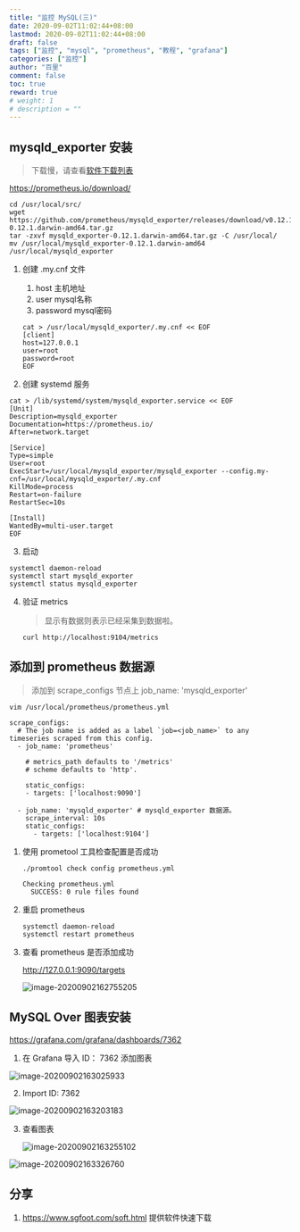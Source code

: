 ```yaml
---
title: "监控 MySQL(三)"
date: 2020-09-02T11:02:44+08:00
lastmod: 2020-09-02T11:02:44+08:00
draft: false
tags: ["监控", "mysql", "prometheus", "教程", "grafana"]
categories: ["监控"]
author: "百里"
comment: false
toc: true
reward: true
# weight: 1
# description = ""
---
```




## mysqld_exporter 安装

> 下载慢，请查看[软件下载列表](https://www.sgfoot.com/soft.html)

https://prometheus.io/download/

```shell
cd /usr/local/src/
wget https://github.com/prometheus/mysqld_exporter/releases/download/v0.12.1/mysqld_exporter-0.12.1.darwin-amd64.tar.gz
tar -zxvf mysqld_exporter-0.12.1.darwin-amd64.tar.gz -C /usr/local/
mv /usr/local/mysqld_exporter-0.12.1.darwin-amd64 /usr/local/mysqld_exporter
```

1. 创建 .my.cnf 文件

   1. host 主机地址
   2. user mysql名称
   3. password mysql密码

   ```shell
   cat > /usr/local/mysqld_exporter/.my.cnf << EOF
   [client]
   host=127.0.0.1 
   user=root
   password=root
   EOF
   ```

2. 创建 systemd 服务

```shell
cat > /lib/systemd/system/mysqld_exporter.service << EOF
[Unit]
Description=mysqld_exporter
Documentation=https://prometheus.io/
After=network.target

[Service]
Type=simple
User=root
ExecStart=/usr/local/mysqld_exporter/mysqld_exporter --config.my-cnf=/usr/local/mysqld_exporter/.my.cnf
KillMode=process
Restart=on-failure
RestartSec=10s

[Install]
WantedBy=multi-user.target
EOF
```

3. 启动

```shell
systemctl daemon-reload
systemctl start mysqld_exporter
systemctl status mysqld_exporter
```

4. 验证 metrics

   > 显示有数据则表示已经采集到数据啦。

   ```shell
   curl http://localhost:9104/metrics
   ```

## 添加到 prometheus 数据源

> 添加到 scrape_configs 节点上 job_name: 'mysqld_exporter'

```shell
vim /usr/local/prometheus/prometheus.yml

scrape_configs:
  # The job name is added as a label `job=<job_name>` to any timeseries scraped from this config.
  - job_name: 'prometheus'

    # metrics_path defaults to '/metrics'
    # scheme defaults to 'http'.

    static_configs:
    - targets: ['localhost:9090']

  - job_name: 'mysqld_exporter' # mysqld_exporter 数据源。
    scrape_interval: 10s
    static_configs:
      - targets: ['localhost:9104']
```

1. 使用 prometool 工具检查配置是否成功

   ```shell
   ./promtool check config prometheus.yml
   ```

   ```shell
   Checking prometheus.yml
     SUCCESS: 0 rule files found
   ```
   
2. 重启 prometheus 

   ```shell
   systemctl daemon-reload
   systemctl restart prometheus
   ```

3. 查看 prometheus 是否添加成功

   http://127.0.0.1:9090/targets

   ![image-20200902162755205](https://cdn.jsdelivr.net/gh/yezihack/assets@master/b/20200902162756.png?imageslim)

## MySQL Over 图表安装

   https://grafana.com/grafana/dashboards/7362

1. 在 Grafana 导入 ID： 7362 添加图表

![image-20200902163025933](https://cdn.jsdelivr.net/gh/yezihack/assets@master/b/20200902163027.png?imageslim)

2. Import ID: 7362

![image-20200902163203183](https://cdn.jsdelivr.net/gh/yezihack/assets@master/b/20200902163204.png?imageslim)

3. 查看图表

   ![image-20200902163255102](https://cdn.jsdelivr.net/gh/yezihack/assets@master/b/20200902163256.png?imageslim)

![image-20200902163326760](https://cdn.jsdelivr.net/gh/yezihack/assets@master/b/20200902163327.png?imageslim)



## 分享

1.  https://www.sgfoot.com/soft.html 提供软件快速下载